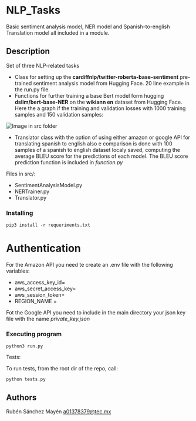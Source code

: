 # NLP_Tasks

Basic sentiment analysis model, NER model and Spanish-to-english Translation model all included in a module.

## Description

Set of three NLP-related tasks
* Class for setting up the **cardiffnlp/twitter-roberta-base-sentiment** pre-trained sentiment analysis model from Hugging Face. 20 line example in the run.py file.
* Functions for further training a base Bert model form hugging **dslim/bert-base-NER**  on the **wikiann en** dataset from Hugging Face. Here the a graph if the training and validation losses with 1000 training samples and 150 validation samples:

![Image in src folder](https://github.com/pataata/NLP_Homework/blob/main/src/train_eval_loss.png?raw=true)

* Translator class with the option of using either amazon or google API for translating spanish to english also e comparison is done with 100 samples of a spanish to english dataset localy saved, computing the average BLEU score for the predictions of each model. The BLEU score prediction function is included in *function.py*

Files in src/: 
- SentimentAnalysisModel.py
- NERTrainer.py
- Translator.py

### Installing
```
pip3 install -r requeriments.txt
```

# Authentication

For the Amazon API you need te create an .env file with the following variables:
* aws_access_key_id=
* aws_secret_access_key=
* aws_session_token=
* REGION_NAME = 

Fot the Google API you need to include in the main directory your json key file with the name *private_key.json*

### Executing program
```
python3 run.py
```
Tests: 

To run tests, from the root dir of the repo, call: 
```
python tests.py
```

## Authors

Rubén Sánchez Mayén
a01378379@tec.mx
